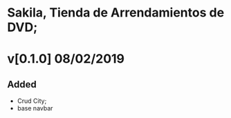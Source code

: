 # Sakila, Tienda de Arrendamientos de DVD;

#  v[0.1.0] 08/02/2019
## Added
- Crud City;
- base navbar